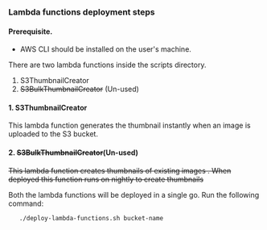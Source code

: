 ### Lambda functions deployment steps

#### Prerequisite.

- AWS CLI should be installed on the user's machine.

There are two lambda functions inside the scripts directory.

1. S3ThumbnailCreator
2. ~~S3BulkThumbnailCreator~~ (Un-used)

#### 1. S3ThumbnailCreator

This lambda function generates the thumbnail instantly when an image is uploaded to the S3 bucket.

#### 2. ~~S3BulkThumbnailCreator~~(Un-used)

~~This lambda function creates thumbnails of existing images . When deployed this function runs on nightly to create thumbnails~~

Both the lambda functions will be deployed in a single go. Run the following command:

```
   ./deploy-lambda-functions.sh bucket-name
```
